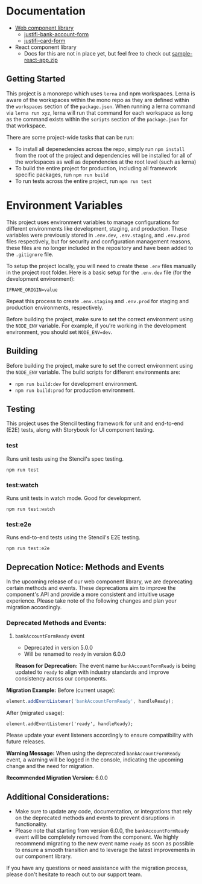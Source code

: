 # Documentation

- [Web component library](https://github.com/justifi-tech/web-component-library/tree/main/stencil-library)
  - [justifi-bank-account-form](https://github.com/justifi-tech/web-component-library/tree/main/stencil-library/src/components/bank-account-form#justifi-bank-account-form)
  - [justifi-card-form](https://github.com/justifi-tech/web-component-library/tree/main/stencil-library/src/components/card-form#justifi-card-form)
- React component library
  - Docs for this are not in place yet, but feel free to check out [sample-react-app.zip](https://github.com/justifi-tech/web-component-library/files/11125233/sample-react-app.zip)


## Getting Started

This project is a monorepo which uses `lerna` and npm workspaces. Lerna is aware of the workspaces within the mono repo as they are defined within the `workspaces` section of the `package.json`. When running a lerna command via `lerna run xyz`, lerna will run that command for each workspace as long as the command exists within the `scripts` section of the `package.json` for that workspace.

There are some project-wide tasks that can be run:
- To install all depenedencies across the repo, simply run `npm install` from the root of the project and dependencies will be installed for all of the workspaces as well as dependencies at the root level (such as lerna)
- To build the entire project for production, including all framework specific packages, run `npm run build`
- To run tests across the entire project, run `npm run test`

# Environment Variables

This project uses environment variables to manage configurations for different environments like development, staging, and production. These variables were previously stored in `.env.dev`, `.env.staging`, and `.env.prod` files respectively, but for security and configuration management reasons, these files are no longer included in the repository and have been added to the `.gitignore` file.

To setup the project locally, you will need to create these `.env` files manually in the project root folder. Here is a basic setup for the `.env.dev` file (for the development environment):

`IFRAME_ORIGIN=value`

Repeat this process to create `.env.staging` and `.env.prod` for staging and production environments, respectively.

Before building the project, make sure to set the correct environment using the `NODE_ENV` variable. For example, if you're working in the development environment, you should set `NODE_ENV=dev`.

## Building

Before building the project, make sure to set the correct environment using the `NODE_ENV` variable. The build scripts for different environments are:

- `npm run build:dev` for development environment.
- `npm run build:prod` for production environment.


## Testing
This project uses the Stencil testing framework for unit and end-to-end (E2E) tests, along with Storybook for UI component testing.

### test

Runs unit tests using the Stencil's spec testing.

`npm run test`

### test:watch

Runs unit tests in watch mode. Good for development.

`npm run test:watch`

### test:e2e

Runs end-to-end tests using the Stencil's E2E testing.

`npm run test:e2e`

## Deprecation Notice: Methods and Events

In the upcoming release of our web component library, we are deprecating certain methods and events. These deprecations aim to improve the component's API and provide a more consistent and intuitive usage experience. Please take note of the following changes and plan your migration accordingly.

### Deprecated Methods and Events:

1. `bankAccountFormReady` event

   - Deprecated in version 5.0.0
   - Will be renamed to `ready` in version 6.0.0

   **Reason for Deprecation:**
   The event name `bankAccountFormReady` is being updated to `ready` to align with industry standards and improve consistency across our components.

**Migration Example:**
Before (current usage):

```javascript
element.addEventListener('bankAccountFormReady', handleReady);
```

After (migrated usage):

```
element.addEventListener('ready', handleReady);
```

Please update your event listeners accordingly to ensure compatibility with future releases.

**Warning Message:** When using the deprecated `bankAccountFormReady` event, a warning will be logged in the console, indicating the upcoming change and the need for migration.

**Recommended Migration Version:** 6.0.0

## Additional Considerations:

- Make sure to update any code, documentation, or integrations that rely on the deprecated methods and events to prevent disruptions in functionality.
- Please note that starting from version 6.0.0, the `bankAccountFormReady` event will be completely removed from the component.
  We highly recommend migrating to the new event name `ready` as soon as possible to ensure a smooth transition and to leverage the latest improvements in our component library.

If you have any questions or need assistance with the migration process, please don't hesitate to reach out to our support team.

